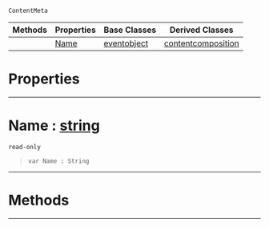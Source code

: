  `ContentMeta`

|Methods|Properties|Base Classes|Derived Classes|
|---|---|---|---|
| |[ Name](https://github.com/dragonCASTjosh/PlasmaDocs/blob/master/code_reference/class_reference/contentitem.markdown#name-plasma-engine-documen)|[eventobject](https://github.com/dragonCASTjosh/PlasmaDocs/blob/master/code_reference/class_reference/eventobject.markdown)|[contentcomposition](https://github.com/dragonCASTjosh/PlasmaDocs/blob/master/code_reference/class_reference/contentcomposition.markdown)|


 #  Properties


---  
 #  Name : [string](https://github.com/dragonCASTjosh/PlasmaDocs/blob/master/code_reference/lightning_base_types/string.markdown)

 `read-only`

> 
> ``` lang=cpp, name=Lightning
> var Name : String


---  
 #  Methods


---  
 

 